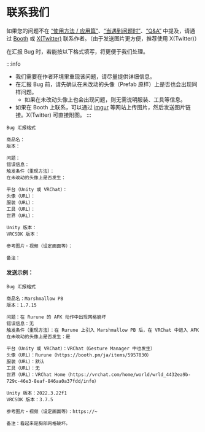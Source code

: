 
# 联系我们

如果您的问题不在 [“使用方法 / 应用篇”](https://wataame89.github.io/documents-wataameya/marshmallowPB/howtouse/addition)、[“当遇到问题时”](https://wataame89.github.io/documents-wataameya/marshmallowPB/howtouse/addition)、[“Q&A”](https://wataame89.github.io/documents-wataameya/marshmallowPB/qa) 中提及，请通过 [Booth](https://wataame89.booth.pm) 或 [X(Twitter)](https://twitter.com/wataameya_vr) 联系作者。（由于发送图片更方便，推荐使用 X(Twitter)）

在汇报 Bug 时，若能按以下格式填写，将更便于我们处理。

:::info

- 我们需要在作者环境里重现该问题，请尽量提供详细信息。
- 在汇报 Bug 前，请先确认在未改动的头像（Prefab 原样）上是否也会出现同样问题。
  - 如果在未改动头像上也会出现问题，则无需说明服装、工具等信息。
- 如果在 Booth 上联系，可以通过 [imgur](https://imgur.com/upload) 等网站上传图片，然后发送图片链接。X(Twitter) 可直接附图。
  :::

```
Bug 汇报格式

商品名：
版本：

问题：
错误信息：
触发条件（重现方法）：
在未改动的头像上是否发生：

平台（Unity 或 VRChat）：
头像（URL）：
服装（URL）：
工具（URL）：
世界（URL）：

Unity 版本：
VRCSDK 版本：

参考图片・视频（设定画面等）：

备注：
```

#### 发送示例：

```
Bug 汇报格式

商品名：Marshmallow PB
版本：1.7.15

问题：在 Rurune 的 AFK 动作中出现网格崩坏
错误信息：无
触发条件（重现方法）：在 Rurune 上引入 Marshmallow PB 后，在 VRChat 中进入 AFK
在未改动的头像上是否发生：是

平台（Unity 或 VRChat）：VRChat（Gesture Manager 中也发生）
头像（URL）：Rurune（https://booth.pm/ja/items/5957830）
服装（URL）：默认
工具（URL）：无
世界（URL）：VRChat Home（https://vrchat.com/home/world/wrld_4432ea9b-729c-46e3-8eaf-846aa0a37fdd/info）

Unity 版本：2022.3.22f1
VRCSDK 版本：3.7.5

参考图片・视频（设定画面等）：https://~

备注：看起来是胸部网格破坏。
```

<!-- 若发现轻微 Bug・不具合，可通过 [此 Google Form](https://forms.gle/DHajiroywcGEGHb98) 反馈。 -->

